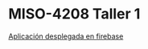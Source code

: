 # MISO-4208 Taller 1

[Aplicación desplegada en firebase](https://miso4208-taller1.firebaseapp.com/)